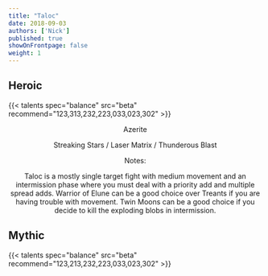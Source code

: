 ```yaml
---
title: "Taloc"
date: 2018-09-03
authors: ['Nick']
published: true
showOnFrontpage: false
weight: 1
---
```



## Heroic

{{< talents spec="balance" src="beta" recommend="123,313,232,223,033,023,302" >}}

<center>
Azerite

Streaking Stars / Laser Matrix / Thunderous Blast


Notes:

Taloc is a mostly single target fight with medium movement and an intermission phase where you must deal with a priority add and multiple spread adds. Warrior of Elune can be a good choice over Treants if you are having trouble with movement. Twin Moons can be a good choice if you decide to kill the exploding blobs in intermission.
</center>


## Mythic

{{< talents spec="balance" src="beta" recommend="123,213,232,223,033,023,302" >}}
